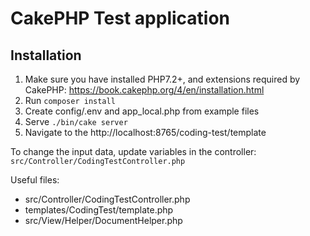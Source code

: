# CakePHP Test application

## Installation

1. Make sure you have installed PHP7.2+, 
and extensions required by CakePHP: https://book.cakephp.org/4/en/installation.html
2. Run `composer install`
3. Create config/.env and app_local.php from example files
4. Serve `./bin/cake server`
5. Navigate to the http://localhost:8765/coding-test/template

To change the input data, update variables in the controller: `src/Controller/CodingTestController.php`

Useful files: 
- src/Controller/CodingTestController.php
- templates/CodingTest/template.php
- src/View/Helper/DocumentHelper.php

